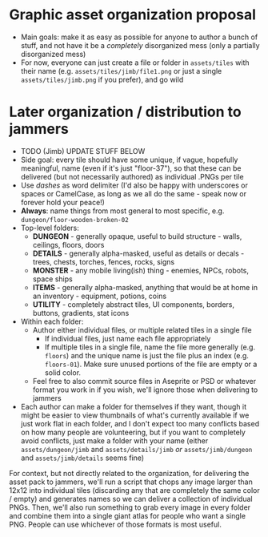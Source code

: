 # Graphic asset organization proposal
* Main goals: make it as easy as possible for anyone to author a bunch of stuff, and not have it be a _completely_ disorganized mess (only a partially disorganized mess)
* For now, everyone can just create a file or folder in `assets/tiles` with their name (e.g. `assets/tiles/jimb/file1.png` or just a single `assets/tiles/jimb.png` if you prefer), and go wild

# Later organization / distribution to jammers
* TODO (Jimb) UPDATE STUFF BELOW
* Side goal: every tile should have some unique, if vague, hopefully meaningful, name (even if it's just "floor-37"), so that these can be delivered (but not necessarily authored) as individual .PNGs per tile
* Use _dashes_ as word delimiter (I'd also be happy with underscores or spaces or CamelCase, as long as we all do the same - speak now or forever hold your peace!)
* **Always**: name things from most general to most specific, e.g. `dungeon/floor-wooden-broken-02`
* Top-level folders:
  * **DUNGEON** - generally opaque, useful to build structure - walls, ceilings, floors, doors
  * **DETAILS** - generally alpha-masked, useful as details or decals - trees, chests, torches, fences, rocks, signs
  * **MONSTER** - any mobile living(ish) thing - enemies, NPCs, robots, space ships
  * **ITEMS** - generally alpha-masked, anything that would be at home in an inventory - equipment, potions, coins
  * **UTILITY** - completely abstract tiles, UI components, borders, buttons, gradients, stat icons
* Within each folder:
  * Author either individual files, or multiple related tiles in a single file
    * If individual files, just name each file appropriately
    * If multiple tiles in a single file, name the file more generally (e.g. `floors`) and the unique name is just the file plus an index (e.g. `floors-01`).  Make sure unused portions of the file are empty or a solid color.
  * Feel free to also commit source files in Aseprite or PSD or whatever format you work in if you wish, we'll ignore those when delivering to jammers
* Each author can make a folder for themselves if they want, though it might be easier to view thumbnails of what's currently available if we just work flat in each folder, and I don't expect too many conflicts based on how many people are volunteering, but if you want to completely avoid conflicts, just make a folder with your name (either `assets/dungeon/jimb` and `assets/details/jimb` *or* `assets/jimb/dungeon` and `assets/jimb/details` seems fine)

For context, but not directly related to the organization, for delivering the asset pack to jammers, we'll run a script that chops any image larger than 12x12 into individual tiles (discarding any that are completely the same color / empty) and generates names so we can deliver a collection of individual PNGs.  Then, we'll also run something to grab every image in every folder and combine them into a single giant atlas for people who want a single PNG.  People can use whichever of those formats is most useful.
